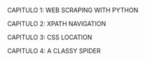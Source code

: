 CAPITULO 1: WEB SCRAPING WITH PYTHON

CAPITULO 2: XPATH NAVIGATION

CAPITULO 3: CSS LOCATION

CAPITULO 4: A CLASSY SPIDER
